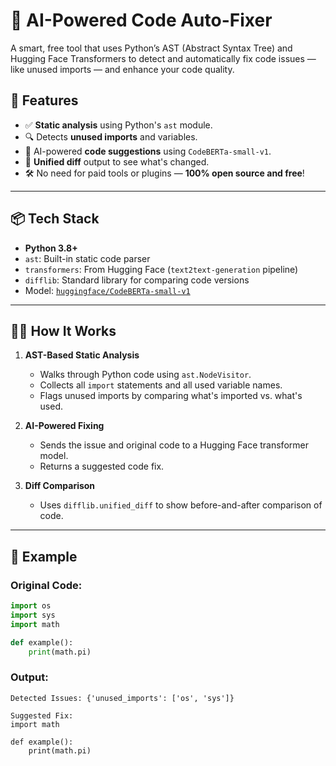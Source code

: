 
# 🧠 AI-Powered Code Auto-Fixer

A smart, free tool that uses Python’s AST (Abstract Syntax Tree) and Hugging Face Transformers to detect and automatically fix code issues — like unused imports — and enhance your code quality.

## 🚀 Features

* ✅ **Static analysis** using Python's `ast` module.
* 🔍 Detects **unused imports** and variables.
* 🤖 AI-powered **code suggestions** using `CodeBERTa-small-v1`.
* 🧾 **Unified diff** output to see what's changed.
* 🛠 No need for paid tools or plugins — **100% open source and free**!

---

## 📦 Tech Stack

* **Python 3.8+**
* `ast`: Built-in static code parser
* `transformers`: From Hugging Face (`text2text-generation` pipeline)
* `difflib`: Standard library for comparing code versions
* Model: [`huggingface/CodeBERTa-small-v1`](https://huggingface.co/huggingface/CodeBERTa-small-v1)

---

## 🧑‍💻 How It Works

1. **AST-Based Static Analysis**

   * Walks through Python code using `ast.NodeVisitor`.
   * Collects all `import` statements and all used variable names.
   * Flags unused imports by comparing what's imported vs. what's used.

2. **AI-Powered Fixing**

   * Sends the issue and original code to a Hugging Face transformer model.
   * Returns a suggested code fix.

3. **Diff Comparison**

   * Uses `difflib.unified_diff` to show before-and-after comparison of code.

---

## 🧪 Example

### Original Code:

```python
import os
import sys
import math

def example():
    print(math.pi)
```

### Output:

```
Detected Issues: {'unused_imports': ['os', 'sys']}

Suggested Fix:
import math

def example():
    print(math.pi)
```

